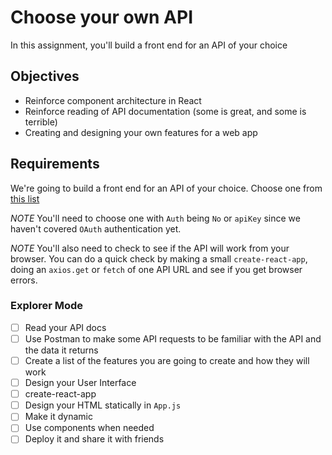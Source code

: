 # Choose your own API

In this assignment, you'll build a front end for an API of your choice

## Objectives

- Reinforce component architecture in React
- Reinforce reading of API documentation (some is great, and some is terrible)
- Creating and designing your own features for a web app

## Requirements

We're going to build a front end for an API of your choice. Choose one from [this list](https://github.com/toddmotto/public-apis)

_NOTE_ You'll need to choose one with `Auth` being `No` or `apiKey` since we haven't covered `OAuth` authentication yet.

_NOTE_ You'll also need to check to see if the API will work from your browser. You can do a quick check by making a small `create-react-app`, doing an `axios.get` or `fetch` of one API URL and see if you get browser errors.

### Explorer Mode

- [ ] Read your API docs
- [ ] Use Postman to make some API requests to be familiar with the API and the data it returns
- [ ] Create a list of the features you are going to create and how they will work
- [ ] Design your User Interface
- [ ] create-react-app
- [ ] Design your HTML statically in `App.js`
- [ ] Make it dynamic
- [ ] Use components when needed
- [ ] Deploy it and share it with friends
